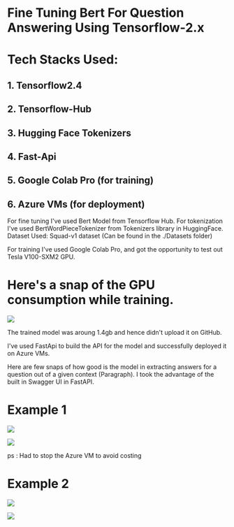 # Fine Tuning Bert For Question Answering Using Tensorflow-2.x

# Tech Stacks Used:

## 1. Tensorflow2.4
## 2. Tensorflow-Hub
## 3. Hugging Face Tokenizers
## 4. Fast-Api
## 5. Google Colab Pro (for training)
## 6. Azure VMs (for deployment)

For fine tuning I've used Bert Model from Tensorflow Hub. For tokenization I've used BertWordPieceTokenizer from Tokenizers library in HuggingFace.
Dataset Used: Squad-v1 dataset (Can be found in the ./Datasets folder)

For training I've used Google Colab Pro, and got the opportunity to test out Tesla V100-SXM2 GPU.

# Here's a snap of the GPU consumption while training.

![](https://github.com/Swapnadeep1998/Question_Answering_BERT/blob/main/Images_Screeshots/Screenshot%20from%202021-04-28%2002-09-28.png)



The trained model was aroung 1.4gb and hence didn't upload it on GitHub. 

I've used FastApi to build the API for the model and successfully deployed it on Azure VMs. 

Here are few snaps of how good is the model in extracting answers for a question out of a given context (Paragraph).
I took the advantage of the built in Swagger UI in FastAPI.

# Example 1

![](https://github.com/Swapnadeep1998/Question_Answering_BERT/blob/main/Images_Screeshots/Screenshot%20from%202021-04-29%2018-01-32.png)


![](https://github.com/Swapnadeep1998/Question_Answering_BERT/blob/main/Images_Screeshots/Screenshot%20from%202021-04-29%2018-02-04.png)


ps : Had to stop the Azure VM to avoid costing



# Example 2


![](https://github.com/Swapnadeep1998/Question_Answering_BERT/blob/main/Images_Screeshots/Screenshot%20from%202021-04-29%2020-55-28.png)


![](https://github.com/Swapnadeep1998/Question_Answering_BERT/blob/main/Images_Screeshots/Screenshot%20from%202021-04-29%2020-55-47.png)
